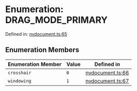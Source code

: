 # Enumeration: DRAG_MODE_PRIMARY

Defined in: [nvdocument.ts:65](https://github.com/thewtex/niivue/blob/main/packages/niivue/src/nvdocument.ts#L65)

## Enumeration Members

| Enumeration Member                 | Value | Defined in                                                                                            |
| ---------------------------------- | ----- | ----------------------------------------------------------------------------------------------------- |
| <a id="crosshair"></a> `crosshair` | `0`   | [nvdocument.ts:66](https://github.com/thewtex/niivue/blob/main/packages/niivue/src/nvdocument.ts#L66) |
| <a id="windowing"></a> `windowing` | `1`   | [nvdocument.ts:67](https://github.com/thewtex/niivue/blob/main/packages/niivue/src/nvdocument.ts#L67) |
